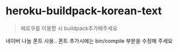# heroku-buildpack-korean-text

> 헤로쿠를 이용할 시 buildpack추가해주세요

네이버 나눔 폰트 사용..
폰트 추가시에는 bin/compile 부분을 수정해 주세요

